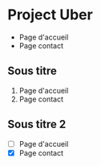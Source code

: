 # Project Uber
  - Page d'accueil
  - Page contact

## Sous titre

1. Page d'accueil
2. Page contact

## Sous titre 2

- [ ] Page d'accueil
- [x] Page contact
